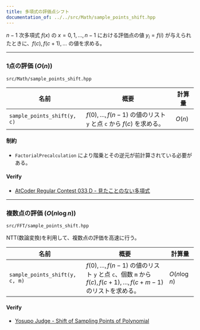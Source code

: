 ```yaml
---
title: 多項式の評価点シフト
documentation_of: ../../src/Math/sample_points_shift.hpp
---
```


$n-1$ 次多項式 $f(x)$ の $x=0, 1, \dots, n-1$ における評価点の値 $y_i = f(i)$ が与えられたときに、$f(c), f(c+1), \dots$ の値を求める。

---

### 1点の評価 ($O(n)$)

`src/Math/sample_points_shift.hpp`

|名前|概要|計算量|
|---|---|---|
|`sample_points_shift(y, c)`| $f(0), \dots, f(n-1)$ の値のリスト `y` と点 `c` から $f(c)$ を求める。| $O(n)$|

#### 制約
- `FactorialPrecalculation` により階乗とその逆元が前計算されている必要がある。

#### Verify
- [AtCoder Regular Contest 033 D - 見たことのない多項式](https://atcoder.jp/contests/arc033/tasks/arc033_4)

---

### 複数点の評価 ($O(n \log n)$)

`src/FFT/sample_points_shift.hpp`

NTT(数論変換)を利用して、複数点の評価を高速に行う。

|名前|概要|計算量|
|---|---|---|
|`sample_points_shift(y, c, m)`| $f(0), \dots, f(n-1)$ の値のリスト `y` と点 `c`、個数 `m` から $f(c), f(c+1), \dots, f(c+m-1)$ のリストを求める。| $O(n \log n)$|

#### Verify
- [Yosupo Judge - Shift of Sampling Points of Polynomial](https://judge.yosupo.jp/problem/shift_of_sampling_points_of_polynomial)